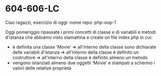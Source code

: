 # 604-606-LC


Ciao ragazzi, 
esercizio di oggi:
nome repo: php-oop-1

Oggi pomeriggio ripassate i primi concetti di classe e di variabili e
metodi d'istanza che abbiamo visto stamattina e create un file index.php in cui:
- è definita una classe ‘Movie’
   => all'interno della classe sono dichiarate delle variabili d'istanza
   => all'interno della classe è definito un costruttore
   => all'interno della classe è definito almeno un metodo
- vengono istanziati almeno due oggetti ‘Movie’ e stampati a schermo i valori delle relative proprietà